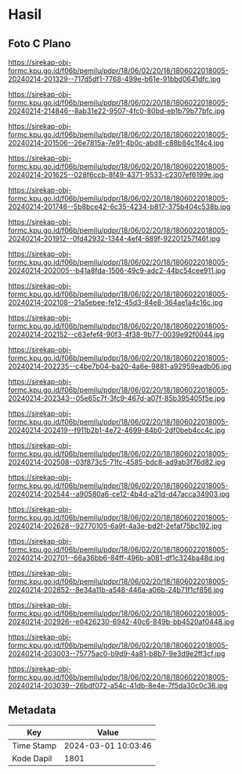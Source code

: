 # Hasil

## Foto C Plano

https://sirekap-obj-formc.kpu.go.id/f06b/pemilu/pdpr/18/06/02/20/18/1806022018005-20240214-201329--717d5df1-7768-499e-b61e-91bbd0641dfc.jpg

https://sirekap-obj-formc.kpu.go.id/f06b/pemilu/pdpr/18/06/02/20/18/1806022018005-20240214-214846--8ab31e22-9507-4fc0-80bd-eb1b79b77bfc.jpg

https://sirekap-obj-formc.kpu.go.id/f06b/pemilu/pdpr/18/06/02/20/18/1806022018005-20240214-201506--26e7815a-7e91-4b0c-abd8-c88b84c1f4c4.jpg

https://sirekap-obj-formc.kpu.go.id/f06b/pemilu/pdpr/18/06/02/20/18/1806022018005-20240214-201625--028f6ccb-8f49-4371-9533-c2307ef6199e.jpg

https://sirekap-obj-formc.kpu.go.id/f06b/pemilu/pdpr/18/06/02/20/18/1806022018005-20240214-201746--5b8bce42-6c35-4234-b817-375b404c538b.jpg

https://sirekap-obj-formc.kpu.go.id/f06b/pemilu/pdpr/18/06/02/20/18/1806022018005-20240214-201912--0fd42932-1344-4ef4-889f-92201257f46f.jpg

https://sirekap-obj-formc.kpu.go.id/f06b/pemilu/pdpr/18/06/02/20/18/1806022018005-20240214-202005--b41a8fda-1506-49c9-adc2-44bc54cee911.jpg

https://sirekap-obj-formc.kpu.go.id/f06b/pemilu/pdpr/18/06/02/20/18/1806022018005-20240214-202108--21a5ebee-fe12-45d3-84e8-364ae1a4c16c.jpg

https://sirekap-obj-formc.kpu.go.id/f06b/pemilu/pdpr/18/06/02/20/18/1806022018005-20240214-202152--c63efef4-90f3-4f38-9b77-0039e92f0044.jpg

https://sirekap-obj-formc.kpu.go.id/f06b/pemilu/pdpr/18/06/02/20/18/1806022018005-20240214-202235--c4be7b04-ba20-4a6e-9881-a92959eadb06.jpg

https://sirekap-obj-formc.kpu.go.id/f06b/pemilu/pdpr/18/06/02/20/18/1806022018005-20240214-202343--05e65c7f-3fc9-467d-a07f-85b395405f5e.jpg

https://sirekap-obj-formc.kpu.go.id/f06b/pemilu/pdpr/18/06/02/20/18/1806022018005-20240214-202419--f911b2b1-4e72-4699-84b0-2df0beb4cc4c.jpg

https://sirekap-obj-formc.kpu.go.id/f06b/pemilu/pdpr/18/06/02/20/18/1806022018005-20240214-202508--03f873c5-71fc-4585-bdc8-ad9ab3f76d82.jpg

https://sirekap-obj-formc.kpu.go.id/f06b/pemilu/pdpr/18/06/02/20/18/1806022018005-20240214-202544--a90580a6-ce12-4b4d-a21d-d47acca34903.jpg

https://sirekap-obj-formc.kpu.go.id/f06b/pemilu/pdpr/18/06/02/20/18/1806022018005-20240214-202628--92770105-6a9f-4a3e-bd2f-2efaf75bc192.jpg

https://sirekap-obj-formc.kpu.go.id/f06b/pemilu/pdpr/18/06/02/20/18/1806022018005-20240214-202701--66a36bb6-84ff-496b-a081-df1c324ba48d.jpg

https://sirekap-obj-formc.kpu.go.id/f06b/pemilu/pdpr/18/06/02/20/18/1806022018005-20240214-202852--8e34a11b-a548-446a-a06b-24b71f1cf856.jpg

https://sirekap-obj-formc.kpu.go.id/f06b/pemilu/pdpr/18/06/02/20/18/1806022018005-20240214-202926--e0426230-6942-40c6-849b-bb4520af0448.jpg

https://sirekap-obj-formc.kpu.go.id/f06b/pemilu/pdpr/18/06/02/20/18/1806022018005-20240214-203003--75775ac0-b9d9-4a81-b8b7-9e3d9e2ff3cf.jpg

https://sirekap-obj-formc.kpu.go.id/f06b/pemilu/pdpr/18/06/02/20/18/1806022018005-20240214-203039--26bdf072-a54c-41db-8e4e-7f5da30c0c36.jpg


## Metadata

| Key        | Value               |
| ---------- | ------------------- |
| Time Stamp | 2024-03-01 10:03:46 |
| Kode Dapil | 1801                |



